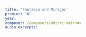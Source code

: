 ```yaml
---
title: 'Fantasia and Mirages'
premier: "0"
year: 
composer: /composers/dmitri-smirnov
audio_excerpts: 
---
```

